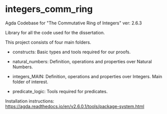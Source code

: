 # integers_comm_ring

Agda Codebase for "The Commutative Ring of Integers"
ver: 2.6.3

Library for all the code used for the dissertation.

This project consists of four main folders.

- constructs: Basic types and tools required for our proofs.

- natural_numbers: Definition, operations and properties over Natural Numbers.

- integers_MAIN: Definition, operations and properties over Integers. Main folder of interest.

- predicate_logic: Tools required for predicates.
 
Installation instructions: https://agda.readthedocs.io/en/v2.6.0.1/tools/package-system.html
